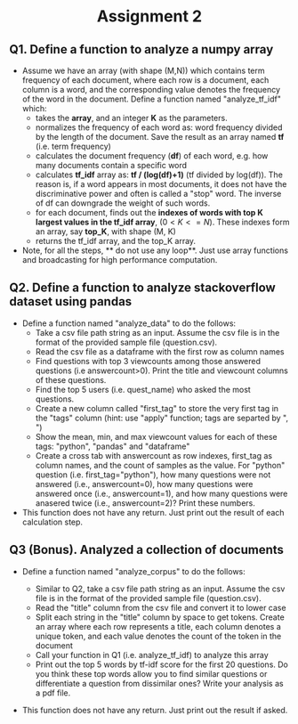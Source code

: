 
# <center>Assignment 2</center>

## Q1. Define a function to analyze a numpy array
 - Assume we have an array (with shape (M,N)) which contains term frequency of each document, where each row is a document, each column is a word, and the corresponding value denotes the frequency of the word in the document. Define a function named "analyze_tf_idf" which:
      * takes the **array**, and an integer **K** as the parameters.
      * normalizes the frequency of each word as: word frequency divided by the length of the document. Save the result as an array named **tf** (i.e. term frequency)
      * calculates the document frequency (**df**) of each word, e.g. how many documents contain a specific word
      * calculates **tf_idf** array as: **tf / (log(df)+1)** (tf divided by log(df)). The reason is, if a word appears in most documents, it does not have the discriminative power and often is called a "stop" word. The inverse of df can downgrade the weight of such words.
      * for each document, finds out the **indexes of words with top K largest values in the tf_idf array**, ($0<K<=N$). These indexes form an array, say **top_K**, with shape (M, K)
      * returns the tf_idf array, and the top_K array.
 - Note, for all the steps, ** do not use any loop**. Just use array functions and broadcasting for high performance computation.

## Q2. Define a function to analyze stackoverflow dataset using pandas
 - Define a function named "analyze_data" to do the follows:
   * Take a csv file path string as an input. Assume the csv file is in the format of the provided sample file (question.csv).
   * Read the csv file as a dataframe with the first row as column names
   * Find questions with top 3 viewcounts among those answered questions (i.e answercount>0). Print the title and viewcount columns of these questions.
   * Find the top 5 users (i.e. quest_name) who asked the most questions.
   * Create a new column called "first_tag" to store the very first tag in the "tags" column (hint: use "apply" function; tags are separted by ", ")
   * Show the mean, min, and max viewcount values for each of these tags: "python", "pandas" and "dataframe"
   * Create a cross tab with answercount as row indexes, first_tag as column names, and the count of samples as the value. For "python" question (i.e. first_tag="python"), how many questions were not answered (i.e., answercount=0), how many questions were answered once (i.e., answercount=1), and how many questions were anasered twice  (i.e., answercount=2)? Print these numbers.
 - This function does not have any return. Just print out the result of each calculation step.

## Q3 (Bonus). Analyzed a collection of documents
 - Define a function named "analyze_corpus" to do the follows:
   * Similar to Q2, take a csv file path string as an input. Assume the csv file is in the format of the provided sample file (question.csv).
   * Read the "title" column from the csv file and convert it to lower case
   * Split each string in the "title" column by space to get tokens. Create an array where each row represents a title, each column denotes a unique token, and each value denotes the count of the token in the document
   * Call your function in Q1 (i.e. analyze_tf_idf) to analyze this array
   * Print out the top 5 words by tf-idf score for the first 20 questions. Do you think these top words allow you to find similar questions or differentiate a question from dissimilar ones? Write your analysis as a pdf file.
   
- This function does not have any return. Just print out the result if asked.
   
